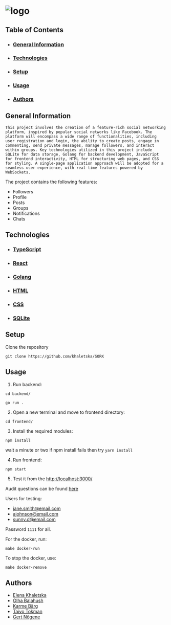# ![logo](https://cdn.discordapp.com/attachments/1075493710692876330/1160639407947255908/logo_3.png?ex=653564ae&is=6522efae&hm=311db172fb3b5ac50d3581c1542bd5a53fd39465ecd3c4fedd567bc7f8061738&)

## Table of Contents
- ### [General Information](#general-information)
- ### [Technologies](#technologies)
- ### [Setup](#setup)
- ### [Usage](#usage)
- ### [Authors](#authors)

## General Information
    This project involves the creation of a feature-rich social networking platform, inspired by popular social networks like Facebook. The platform will encompass a wide range of functionalities, including user registration and login, the ability to create posts, engage in commenting, send private messages, manage followers, and interact within groups. Key technologies utilized in this project include SQLite for data storage, Golang for backend development, JavaScript for frontend interactivity, HTML for structuring web pages, and CSS for styling. A single-page application approach will be adopted for a seamless user experience, with real-time features powered by WebSockets.

The project contains the following features:

- Followers
- Profile
- Posts
- Groups
- Notifications
- Chats

## Technologies
- ### [TypeScript](https://www.typescriptlang.org/)
- ### [React](https://react.dev/)
- ### [Golang](https://go.dev/)
- ### [HTML](https://www.w3.org/html/)
- ### [CSS](https://developer.mozilla.org/en-US/docs/Web/CSS)
- ### [SQLite](https://sqlite.org/index.html)

## Setup
Clone the repository
```
git clone https://github.com/khaletska/SORK
```

## Usage
1. Run backend:
```
cd backend/
```
```
go run .
```

2. Open a new terminal and move to frontend directory:
```
cd frontend/
```
3. Install the required modules:
```
npm install
```
wait a minute or two if npm install fails then try `yarn install`

4. Run frontend: 
```
npm start
```
5. Test it from the [http://localhost:3000/](http://localhost:3000/)

Audit questions can be found [here](https://github.com/01-edu/public/tree/master/subjects/social-network/audit)

Users for testing:
- jane.smith@email.com
- ajohnson@email.com
- sunny.d@email.com

Password <code>1111</code> for all.

For the docker, run:
```
make docker-run
```
To stop the docker, use:
```
make docker-remove
```

## Authors
- [Elena Khaletska](https://01.kood.tech/git/ekhalets)
- [Olha Balahush](https://github.com/OlhaBalahush)
- [Karme Bärg](https://github.com/karmeb)
- [Taivo Tokman](https://github.com/O31)
- [Gert Nõgene](https://github.com/GitGert)